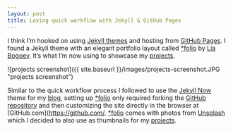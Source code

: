 ```yaml
---
layout: post
title: Loving quick workflow with Jekyll & GitHub Pages
---
```


I think I’m hooked on using [Jekyll themes](https://jekyllrb.com/docs/themes/) and hosting from [GitHub Pages](https://pages.github.com/). I found a Jekyll theme with an elegant portfolio layout called [*folio](https://github.com/bogoli/-folio) by [Lia Bogoev](https://liabogoev.com/). It’s what I’m now using to showcase my [projects](https://www.webdevholland.com/portfolio/projects/).

![projects screenshot]({{ site.baseurl }}/images/projects-screenshot.JPG "projects screenshot")

Similar to the quick workflow process I followed to use the [Jekyll Now](https://github.com/barryclark/jekyll-now) theme for my [blog](https://www.webdevholland.com/), setting up [*folio](https://github.com/bogoli/-folio) only required forking the [GitHub repository](https://github.com/bogoli/-folio) and then customizing the site directly in the browser at [GitHub.com](https://github.com/. [*folio](https://github.com/bogoli/-folio) comes with photos from [Unsplash](https://unsplash.com/) which I decided to also use as thumbnails for my [projects](https://www.webdevholland.com/portfolio/projects/).
